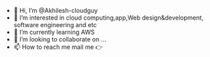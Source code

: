 - 👋 Hi, I’m @Akhilesh-cloudguy
- 👀 I’m interested in  cloud computing,app,Web  design&development, software engineering and etc
- 🌱 I’m currently learning AWS  
- 💞️ I’m looking to collaborate on ...
- 📫 How to reach me mail me 👉

<!---
Akhilesh-cloudguy/Akhilesh-cloudguy is a ✨ special ✨ repository because its `README.md` (this file) appears on your GitHub profile.
You can click the Preview link to take a look at your changes.
--->
